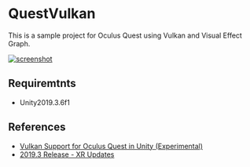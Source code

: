 # QuestVulkan

This is a sample project for Oculus Quest using Vulkan and Visual Effect Graph.

[![screenshot](http://img.youtube.com/vi/-TtlK6eY22I/0.jpg)](http://www.youtube.com/watch?v=-TtlK6eY22I)

## Requiremtnts

- Unity2019.3.6f1

## References

- [Vulkan Support for Oculus Quest in Unity (Experimental)](https://developer.oculus.com/blog/vulkan-support-for-oculus-quest-in-unity-experimental/)
- [2019.3 Release - XR Updates](https://forum.unity.com/threads/2019-3-release-xr-updates.821637/)

